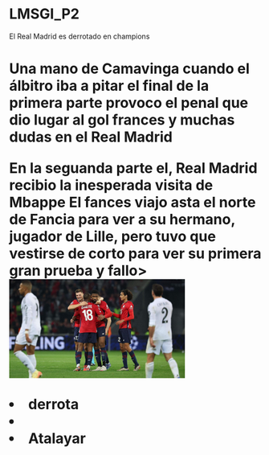 # LMSGI_P2
<!DOCTYPE html>
<html
title>El Real Madrid es derrotado en champions
</head> 
<boby>
<h1>Una mano de Camavinga cuando el álbitro iba a pitar el final de la primera parte provoco el penal que dio lugar al gol frances y muchas dudas en el Real Madrid
<p>En la seguanda parte el, Real Madrid recibio la inesperada visita de Mbappe
  El fances viajo asta el norte de Fancia para ver a su hermano, jugador de Lille, pero tuvo que vestirse de corto para ver su primera gran prueba y fallo>
   </head>
   <body>
   <img src="image.jpg" width="350" heijht="250" alt=
  <ol>
  <li>derrota</li>
  <li>
  <li>Atalayar</li>
  </dl>
  </boby>
  </html>
  </html>
